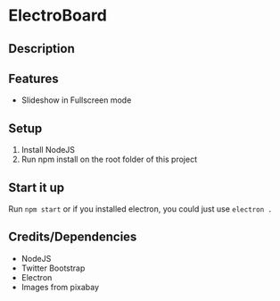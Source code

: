 # ElectroBoard

## Description


## Features

* Slideshow in Fullscreen mode

## Setup

1. Install NodeJS
2. Run npm install on the root folder of this project

## Start it up

Run `npm start` or if you installed electron, you could just use `electron .`

## Credits/Dependencies

* NodeJS
* Twitter Bootstrap
* Electron
* Images from pixabay
